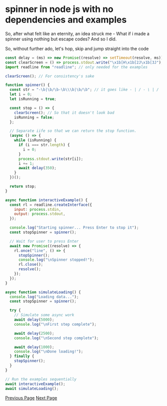 # spinner in node js with no dependencies and examples

So, after what felt like an eternity, an idea struck me -
What if i made a spinner using nothing but escape codes?
And so I did.

So, without further ado, let's hop, skip and jump straight into the code

```javascript
const delay = (ms) => new Promise((resolve) => setTimeout(resolve, ms));
const clearScreen = () => process.stdout.write("\x1b[H\x1b[2J\x1b[3J");
import readline from "readline"; // only needed for the examples

clearScreen(); // For consistency's sake

function spinner() {
  const str = "-\b|\b/\b-\b\\\b|\b/\b"; // it goes like - | / - \ | /
  let i = 0;
  let isRunning = true;

  const stop = () => {
    clearScreen(); // So that it doesn't look bad
    isRunning = false;
  };

  // Separate iife so that we can return the stop function.
  (async () => {
    while (isRunning) {
      if (i === str.length) {
        i = 0;
      }
      process.stdout.write(str[i]);
      i += 1;
      await delay(350);
    }
  })();

  return stop;
}

async function interactiveExample() {
  const rl = readline.createInterface({
    input: process.stdin,
    output: process.stdout,
  });

  console.log("Starting spinner... Press Enter to stop it");
  const stopSpinner = spinner();

  // Wait for user to press Enter
  await new Promise((resolve) => {
    rl.once("line", () => {
      stopSpinner();
      console.log("\nSpinner stopped!");
      rl.close();
      resolve();
    });
  });
}

async function simulateLoading() {
  console.log("Loading data...");
  const stopSpinner = spinner();

  try {
    // Simulate some async work
    await delay(5000);
    console.log("\nFirst step complete");

    await delay(2500);
    console.log("\nSecond step complete");

    await delay(1000);
    console.log("\nDone loading!");
  } finally {
    stopSpinner();
  }
}

// Run the examples sequentially
await interactiveExample();
await simulateLoading();
```

[Previous Page](Entry7.md) [Next Page](Entry9.md)

